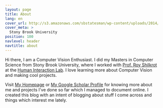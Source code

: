 ```yaml
---
layout: page
title: About
lang: en
cover_url: http://s3.amazonaws.com/sbstatesman/wp-content/uploads/2014/08/05170114/StonyBrook_Manju.Shivacharan-1024x682.jpg
cover_meta: >
  Stony Brook University
position: 100
navlevel: header
navtitle: about
---
```


Hi there, I am a Computer Vision Enthusiast. I did my Masters in Computer Science from Stony Brook University, where I worked with [Prof. Roy Shilkrot](http://web.media.mit.edu/~roys/) at the [Human Interaction Lab](http://hi.cs.stonybrook.edu). I love learning more about Computer Vision and making cool projects.

Visit [My Homepage](http://www.abhinandandubey.com) or [My Google Scholar Profile](https://scholar.google.com/citations?user=IO3cGAIAAAAJ&hl=en) for knowing more about me and projects I've done so far which I managed to document online. I created this blog with an intent of blogging about stuff I come across and things which interest me lately.
